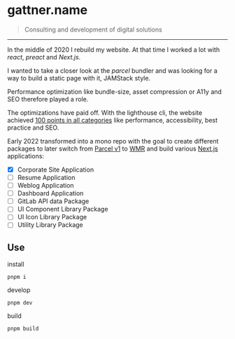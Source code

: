 # gattner.name

> Consulting and development of digital solutions

---

In the middle of 2020 I rebuild my website. At that time I worked a lot with _react_, _preact_ and _Next.js_.

I wanted to take a closer look at the _parcel_ bundler and was looking for a way to build a static page with it, JAMStack style.

Performance optimization like bundle-size, asset compression or A11y and SEO therefore played a role.

The optimizations have paid off. With the lighthouse cli, the website achieved [100 points in all categories](https://googlechrome.github.io/lighthouse/viewer/?gist=6b8b5f4e71fda1b8b7b412c6de92e6ab) like performance, accessibility, best practice and SEO.

Early 2022 transformed into a mono repo with the goal to create different packages to later switch from [Parcel v1](https://v1.parceljs.org/) to [WMR](https://wmr.dev/) and build various [Next.js](https://nextjs.org/) applications:

- [x] Corporate Site Application
- [ ] Resume Application
- [ ] Weblog Application
- [ ] Dashboard Application
- [ ] GitLab API data Package
- [ ] UI Component Library Package
- [ ] UI Icon Library Package
- [ ] Utility Library Package

## Use

install

```shell
pnpm i
```

develop

```shell
pnpm dev
```

build

```shell
pnpm build
```
